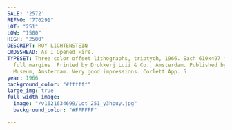 ```yaml
---
SALE: '2572'
REFNO: "770291"
LOT: "251"
LOW: "1500"
HIGH: "2500"
DESCRIPT: ROY LICHTENSTEIN
CROSSHEAD: As I Opened Fire.
TYPESET: Three color offset lithographs, triptych, 1966. Each 610x497 mm; 24x19⅝ inches,
  full margins. Printed by Drukkerj Luii & Co., Amsterdam. Published by the Stedelijk
  Museum, Amsterdam. Very good impressions. Corlett App. 5.
year: 1966
background_color: "#ffffff"
large_img: true
full_width_image:
  image: "/v1621634699/Lot_251_y3hpuy.jpg"
  background_color: "#FFFFFF"

---
```

